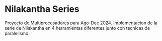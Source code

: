 # Nilakantha Series
Proyecto de Multiprocesadores para Ago-Dec 2024. Implementacion de la serie de Nilakantha en 4 herramientas diferentes junto con tecnicas de paralelismo.
